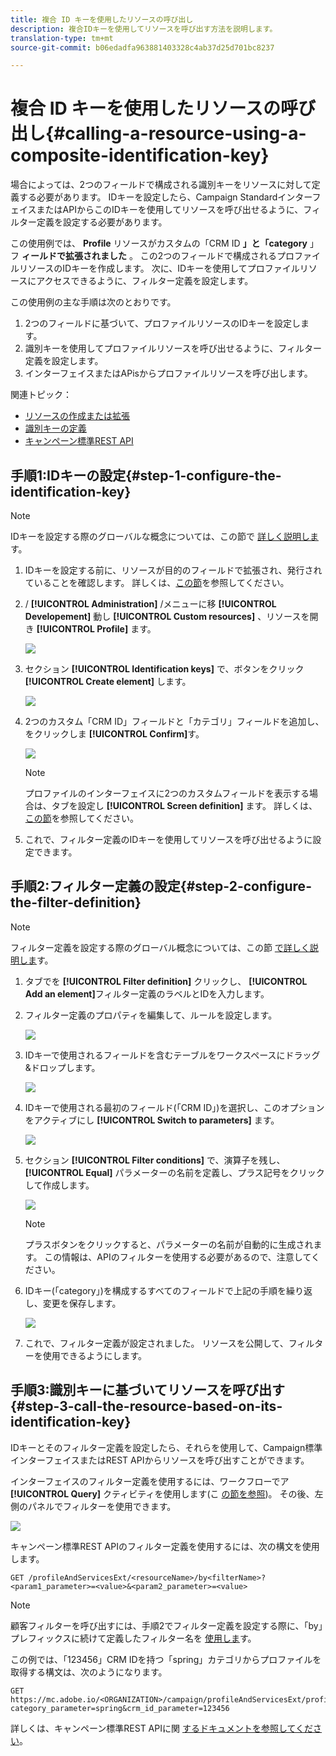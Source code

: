 ```yaml
---
title: 複合 ID キーを使用したリソースの呼び出し
description: 複合IDキーを使用してリソースを呼び出す方法を説明します。
translation-type: tm+mt
source-git-commit: b06edadfa963881403328c4ab37d25d701bc8237

---
```



# 複合 ID キーを使用したリソースの呼び出し{#calling-a-resource-using-a-composite-identification-key}

場合によっては、2つのフィールドで構成される識別キーをリソースに対して定義する必要があります。 IDキーを設定したら、Campaign StandardインターフェイスまたはAPIからこのIDキーを使用してリソースを呼び出せるように、フィルター定義を設定する必要があります。

この使用例では、 **Profile** リソースがカスタムの「CRM ID **」と「category** 」フ **ィールドで拡張されました** 。 この2つのフィールドで構成されるプロファイルリソースのIDキーを作成します。 次に、IDキーを使用してプロファイルリソースにアクセスできるように、フィルター定義を設定します。

この使用例の主な手順は次のとおりです。

1. 2つのフィールドに基づいて、プロファイルリソースのIDキーを設定します。
1. 識別キーを使用してプロファイルリソースを呼び出せるように、フィルター定義を設定します。
1. インターフェイスまたはAPisからプロファイルリソースを呼び出します。

関連トピック：

* [リソースの作成または拡張](../../developing/using/creating-or-extending-the-resource.md)
* [識別キーの定義](../../developing/using/configuring-the-resource-s-data-structure.md#defining-identification-keys)
* [キャンペーン標準REST API](../../api/using/about-campaign-standard-apis.md)

## 手順1:IDキーの設定{#step-1-configure-the-identification-key}

>[!NOTE]
> IDキーを設定する際のグローバルな概念については、この節で [詳しく説明しま](../../developing/using/configuring-the-resource-s-data-structure.md#defining-identification-keys)す。

1. IDキーを設定する前に、リソースが目的のフィールドで拡張され、発行されていることを確認します。 詳しくは、[この節](../../developing/using/creating-or-extending-the-resource.md)を参照してください。

1. / **[!UICONTROL Administration]** /メニューに移 **[!UICONTROL Developement]** 動し **[!UICONTROL Custom resources]** 、リソースを開き **[!UICONTROL Profile]** ます。

   ![](assets/uc_idkey1.png)

1. セクション **[!UICONTROL Identification keys]** で、ボタンをクリック **[!UICONTROL Create element]** します。

   ![](assets/uc_idkey2.png)

1. 2つのカスタム「CRM ID」フィールドと「カテゴリ」フィールドを追加し、をクリックしま **[!UICONTROL Confirm]**&#x200B;す。

   ![](assets/uc_idkey3.png)

   >[!NOTE]
   > プロファイルのインターフェイスに2つのカスタムフィールドを表示する場合は、タブを設定し **[!UICONTROL Screen definition]** ます。 詳しくは、[この節](../../developing/using/configuring-the-screen-definition.md)を参照してください。

1. これで、フィルター定義のIDキーを使用してリソースを呼び出せるように設定できます。

## 手順2:フィルター定義の設定{#step-2-configure-the-filter-definition}

>[!NOTE]
> フィルター定義を設定する際のグローバル概念については、この節 [で詳しく説明しま](../../developing/using/configuring-filter-definition.md)す。

1. タブでを **[!UICONTROL Filter definition]** クリックし、 **[!UICONTROL Add an element]**&#x200B;フィルター定義のラベルとIDを入力します。

1. フィルター定義のプロパティを編集して、ルールを設定します。

   ![](assets/uc_idkey4.png)

1. IDキーで使用されるフィールドを含むテーブルをワークスペースにドラッグ&amp;ドロップします。

   ![](assets/uc_idkey5.png)

1. IDキーで使用される最初のフィールド(「CRM ID」)を選択し、このオプションをアクティブにし **[!UICONTROL Switch to parameters]** ます。

   ![](assets/uc_idkey6.png)

1. セクション **[!UICONTROL Filter conditions]** で、演算子を残し、 **[!UICONTROL Equal]** パラメーターの名前を定義し、プラス記号をクリックして作成します。

   ![](assets/uc_idkey7.png)

   >[!NOTE]
   > プラスボタンをクリックすると、パラメーターの名前が自動的に生成されます。 この情報は、APIのフィルターを使用する必要があるので、注意してください。

1. IDキー(「category」)を構成するすべてのフィールドで上記の手順を繰り返し、変更を保存します。

   ![](assets/uc_idkey8.png)

1. これで、フィルター定義が設定されました。 リソースを公開して、フィルターを使用できるようにします。

## 手順3:識別キーに基づいてリソースを呼び出す{#step-3-call-the-resource-based-on-its-identification-key}

IDキーとそのフィルター定義を設定したら、それらを使用して、Campaign標準インターフェイスまたはREST APIからリソースを呼び出すことができます。

インターフェイスのフィルター定義を使用するには、ワークフローでア **[!UICONTROL Query]** クティビティを使用します(こ [の節を参照](../../automating/using/query.md))。 その後、左側のパネルでフィルターを使用できます。

![](assets/uc_idkey9.png)

キャンペーン標準REST APIのフィルター定義を使用するには、次の構文を使用します。

```
GET /profileAndServicesExt/<resourceName>/by<filterName>?<param1_parameter>=<value>&<param2_parameter>=<value>
```

>[!NOTE]
>顧客フィルターを呼び出すには、手順2でフィルター定義を設定する際に、「by」プレフィックスに続けて定義したフィルター名を [使用しま](../../developing/using/uc-calling-resource-id-key.md#step-2-configure-the-filter-definition)す。

この例では、「123456」CRM IDを持つ「spring」カテゴリからプロファイルを取得する構文は、次のようになります。

```
GET https://mc.adobe.io/<ORGANIZATION>/campaign/profileAndServicesExt/profile/byidentification_key?category_parameter=spring&crm_id_parameter=123456
```

詳しくは、キャンペーン標準REST APIに関 [するドキュメントを参照してください](../../api/using/filtering.md)。